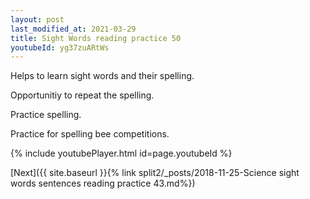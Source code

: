 ```yaml
---
layout: post
last_modified_at: 2021-03-29
title: Sight Words reading practice 50
youtubeId: yg37zuARtWs
---
```

 
 
Helps to learn sight words and their spelling.

Opportunitiy to repeat the spelling. 

Practice spelling. 
 
Practice for spelling bee competitions. 
 
{% include youtubePlayer.html id=page.youtubeId %}
 
 

[Next]({{ site.baseurl }}{% link  split2/_posts/2018-11-25-Science sight words sentences reading practice 43.md%})
 
